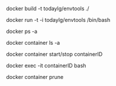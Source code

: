 docker build -t todaylg/envtools ./

docker run -t -i todaylg/envtools /bin/bash

docker ps -a

docker container ls -a

docker container start/stop containerID

docker exec -it containerID bash

docker container prune
